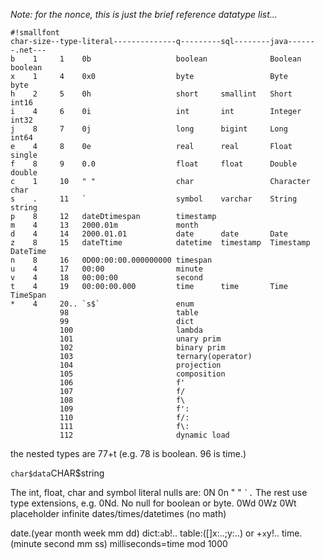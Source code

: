*Note: for the nonce, this is just the brief reference datatype list...*

    #!smallfont
    char-size--type-literal--------------q---------sql--------java-------.net---
    b    1     1    0b                   boolean              Boolean    boolean
    x    1     4    0x0                  byte                 Byte       byte
    h    2     5    0h                   short     smallint   Short      int16
    i    4     6    0i                   int       int        Integer    int32
    j    8     7    0j                   long      bigint     Long       int64
    e    4     8    0e                   real      real       Float      single
    f    8     9    0.0                  float     float      Double     double
    c    1     10   " "                  char                 Character  char
    s    .     11   `                    symbol    varchar    String     string
    p    8     12   dateDtimespan        timestamp
    m    4     13   2000.01m             month
    d    4     14   2000.01.01           date      date       Date
    z    8     15   dateTtime            datetime  timestamp  Timestamp  DateTime
    n    8     16   0D00:00:00.000000000 timespan
    u    4     17   00:00                minute
    v    4     18   00:00:00             second
    t    4     19   00:00:00.000         time      time       Time       TimeSpan
    *    4     20.. `s$`                 enum
               98                        table
               99                        dict
               100                       lambda
               101                       unary prim
               102                       binary prim
               103                       ternary(operator)
               104                       projection
               105                       composition
               106                       f'
               107                       f/
               108                       f\
               109                       f':
               110                       f/:
               111                       f\:
               112                       dynamic load

the nested types are 77+t (e.g. 78 is boolean. 96 is time.)

`char$data`CHAR$string

The int, float, char and symbol literal nulls are: 0N 0n " " `` `. `` The rest use type extensions, e.g. 0Nd. No null for boolean or byte. 0Wd 0Wz 0Wt placeholder infinite dates/times/datetimes (no math)

date.(year month week mm dd) dict:`a`b!.. table:(\[\]x:..;y:..) or +`x`y!.. time.(minute second mm ss) milliseconds=time mod 1000
